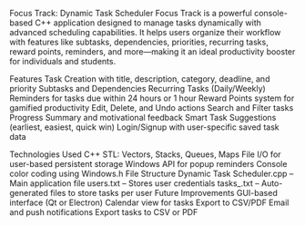 Focus Track: Dynamic Task Scheduler
Focus Track is a powerful console-based C++ application designed to manage tasks dynamically with advanced scheduling capabilities. It helps users organize their workflow with features like subtasks, dependencies, priorities, recurring tasks, reward points, reminders, and more—making it an ideal productivity booster for individuals and students.


Features
Task Creation with title, description, category, deadline, and priority
Subtasks and Dependencies
Recurring Tasks (Daily/Weekly)
Reminders for tasks due within 24 hours or 1 hour
Reward Points system for gamified productivity
Edit, Delete, and Undo actions
Search and Filter tasks
Progress Summary and motivational feedback
Smart Task Suggestions (earliest, easiest, quick win)
Login/Signup with user-specific saved task data



Technologies Used
C++ STL: Vectors, Stacks, Queues, Maps
File I/O for user-based persistent storage
Windows API for popup reminders
Console color coding using Windows.h
File Structure
Dynamic Task Scheduler.cpp – Main application file
users.txt – Stores user credentials
tasks_<username>.txt – Auto-generated files to store tasks per user
Future Improvements
GUI-based interface (Qt or Electron)
Calendar view for tasks
Export to CSV/PDF
Email and push notifications
Export tasks to CSV or PDF
